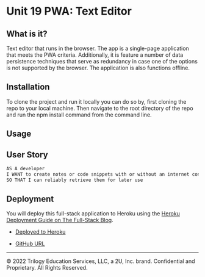 # Unit 19 PWA: Text Editor

## What is it?

 Text editor that runs in the browser. The app is a single-page application that meets the PWA criteria. Additionally, it is feature a number of data persistence techniques that serve as redundancy in case one of the options is not supported by the browser. The application is also functions offline.

## Installation


 To clone the project and run it locally you can do so by, first cloning the repo to your local machine. Then navigate to the root directory of the repo and run the npm install command from the command line.


## Usage

## User Story

```md
AS A developer
I WANT to create notes or code snippets with or without an internet connection
SO THAT I can reliably retrieve them for later use
```

## Deployment 

You will deploy this full-stack application to Heroku using the [Heroku Deployment Guide on The Full-Stack Blog](https://coding-boot-camp.github.io/full-stack/heroku/heroku-deployment-guide).

* [Deployed to Heroku](https://text-editor-darimo4ka.herokuapp.com)

* [ GitHub URL](https://github.com/Darimo4ka/Text-editor)


- - -
© 2022 Trilogy Education Services, LLC, a 2U, Inc. brand. Confidential and Proprietary. All Rights Reserved.
